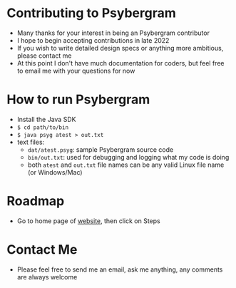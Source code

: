 # Contributing to Psybergram
* Many thanks for your interest in being an Psybergram contributor
* I hope to begin accepting contributions in late 2022
* If you wish to write detailed design specs or anything more ambitious, please contact me
* At this point I don't have much documentation for coders, but feel free to email me with your questions for now
# How to run Psybergram
* Install the Java SDK
* `$ cd path/to/bin`
* `$ java psyg atest > out.txt`
* text files:
  * `dat/atest.psyg`: sample Psybergram source code
  * `bin/out.txt`: used for debugging and logging what my code is doing
  * both `atest` and `out.txt` file names can be any valid Linux file name (or Windows/Mac)
# Roadmap
* Go to home page of [website](http://treeclateer.com), then click on Steps
# Contact Me
* Please feel free to send me an email, ask me anything, any comments are always welcome
